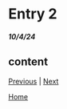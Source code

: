 # Entry 2
##### 10/4/24

<h2>content</h2>

[Previous](entry01.md) | [Next](entry03.md)

[Home](../README.md)
